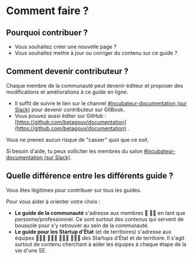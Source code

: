 # Comment faire ?

## Pourquoi contribuer ? <a id="pourquoi-contribuer"></a>

* Vous souhaitez créer une nouvelle page ?
* Vous souhaitez mettre à jour ou corriger du contenu sur ce guide ?

## Comment devenir contributeur ?  <a id="comment-devenir-contributeur"></a>

Chaque membre de la communauté peut devenir éditeur et proposer des modifications et améliorations à ce guide en ligne.

* Il suffit de suivre le lien sur le channel [\#incubateur-documentation \(sur Slack\)](https://app.slack.com/client/T04C2PSNY/C011EK4NQH3/thread/C011EK4NQH3-1589360618.012400) pour devenir contributeur sur GitBook.
* Vous pouvez aussi éditer sur GitHub : [https://github.com/betagouv/documentation](https://github.com/betagouv/documentation) .

Vous ne prenez aucun risque de "casser" quoi que ce soit.

Si besoin d'aide, tu peux solliciter les membres du salon [\#incubateur-documentation \(sur Slack\)](https://app.slack.com/client/T04C2PSNY/C011EK4NQH3/thread/C011EK4NQH3-1589360618.012400).

## Quelle différence entre les différents guide ? <a id="quelle-difference-entre-les-differents-guide"></a>

Vous êtes légitimes pour contribuer sur tous les guides.

Pour vous aider à orienter votre choix :

* **Le guide de la communauté** s'adresse aux membres 💃 🕺🏾 en tant que personne/professionnel. Ce sont surtout des contenus qui servent de boussole pour s'y retrouver au sein de la communauté.
* **Le guide pour les Startup d’État** \(et de territoires\) s'adresse aux équipes ‍👩🏽‍💻 👨🏼‍💻 👩🏼‍💼 👨🏻‍💼 des Startups d’État et de territoire. Il s'agit surtout de contenu cherchant à aider les équipes à chaque étape de la vie d'une SE.

